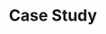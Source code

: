 ---
layout: project
type: project
title: Case Study
projecturl: Analytics_Case_Study_submission_Guru_Prasath_Ragavendran.pdf
# All dates must be YYYY-MM-DD format!
# date: 2015-07-01
# labels
summary: RedBus - Analytics Case Study.
---